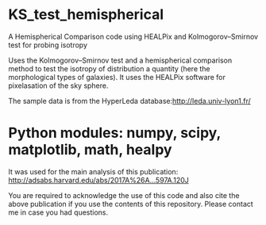 # KS_test_hemispherical
A Hemispherical Comparison code using HEALPix and Kolmogorov–Smirnov test for probing isotropy

Uses the Kolmogorov–Smirnov test and a hemispherical comparison method to test the isotropy of distribution a quantity (here the morphological types of galaxies). It uses the HEALPix software for pixelasation of the sky sphere.

The sample data is from the HyperLeda database:http://leda.univ-lyon1.fr/

# Python modules: numpy, scipy, matplotlib, math, healpy

It was used for the main analysis of this publication: http://adsabs.harvard.edu/abs/2017A%26A...597A.120J​

You are required to acknowledge the use of this code and also cite the above publication if you use the contents of this repository.
Please contact me in case you had questions.
